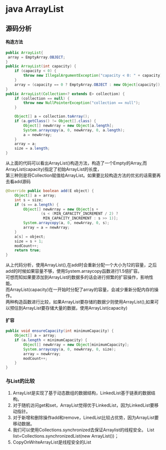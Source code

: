 # java ArrayList
## 源码分析
#### 构造方法
```java
public ArrayList{
 array = EmptyArray.OBJECT;
}
public ArrayList(int capacity) {
    if (capacity < 0) {
        throw new IllegalArgumentException("capacity < 0: " + capacity);
    }
    array = (capacity == 0 ? EmptyArray.OBJECT : new Object[capacity]);
}
public ArrayList(Collection<? extends E> collection) {
    if (collection == null) {
        throw new NullPointerException("collection == null");
    }

    Object[] a = collection.toArray();
    if (a.getClass() != Object[].class) {
        Object[] newArray = new Object[a.length];
        System.arraycopy(a, 0, newArray, 0, a.length);
        a = newArray;
    }
    array = a;
    size = a.length;
}
```
从上面的代码可以看出ArrayList()构造方法，构造了一个Empty的Array,而ArrayList(capacity)指定了初始ArrayList的长度，<br>
第三种则是将Collection赋值给ArrayList。如果要比较构造方法的优劣的话需要再去看add源码
```java
@Override public boolean add(E object) {
    Object[] a = array;
    int s = size;
    if (s == a.length) {
        Object[] newArray = new Object[s +
                (s < (MIN_CAPACITY_INCREMENT / 2) ?
                 MIN_CAPACITY_INCREMENT : s >> 1)];
        System.arraycopy(a, 0, newArray, 0, s);
        array = a = newArray;
    }
    a[s] = object;
    size = s + 1;
    modCount++;
    return true;
}
```
从上代码分析，使用ArrayList(),在add时会重新分配一个大小为12的容量，之后add的时候如果容量不够，使用System.arraycopy函数进行1.5倍扩容。<br>
可想而知如果要添加到ArrayList的数据多的话会进行频繁的扩容操作，影响性能。<br>
而ArrayList(capacity)在一开始时分配了array的容量，会减少重新分配内存的操作。<br>
两种构造函数进行比较，如果ArrayList要存储的数据少则使用ArrayList(),如果可以预估到ArrayList要存储大量的数据，使用ArrayList(capacity)
#### 扩容
```java
public void ensureCapacity(int minimumCapacity) {
    Object[] a = array;
    if (a.length < minimumCapacity) {
        Object[] newArray = new Object[minimumCapacity];
        System.arraycopy(a, 0, newArray, 0, size);
        array = newArray;
        modCount++;
    }
}
```
### 与List的比较
1. ArrayList是实现了基于动态数组的数据结构，LinkedList基于链表的数据结构。 <br>
2. 对于随机访问get和set，ArrayList觉得优于LinkedList，因为LinkedList要移动指针。 <br>
3. 对于新增和删除操作add和remove，LinedList比较占优势，因为ArrayList要移动数据。 <br>
4. 我们可以使用Collections.synchronized去保证Arraylist的线程安全。 List list=Collections.synchronizedList(new ArrayList())；<br>
5. CopyOnWriteArrayList是线程安全的List
